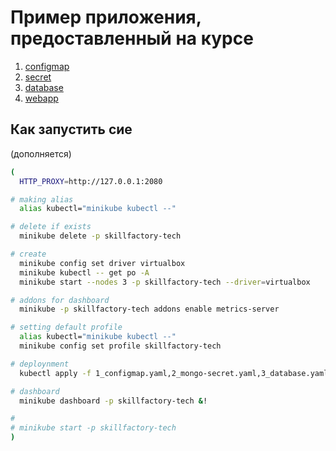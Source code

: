 # Пример приложения, предоставленный на курсе

1. [configmap](1_configmap.yaml)
2. [secret](2_mongo-secret.yaml)
3. [database](3_database.yaml)
4. [webapp](4_webapp.yaml)

## Как запустить сие

(дополняется)

```bash
(
  HTTP_PROXY=http://127.0.0.1:2080

# making alias
  alias kubectl="minikube kubectl --"

# delete if exists
  minikube delete -p skillfactory-tech

# create
  minikube config set driver virtualbox
  minikube kubectl -- get po -A
  minikube start --nodes 3 -p skillfactory-tech --driver=virtualbox

# addons for dashboard
  minikube -p skillfactory-tech addons enable metrics-server

# setting default profile
  alias kubectl="minikube kubectl --"
  minikube config set profile skillfactory-tech

# deploynment
  kubectl apply -f 1_configmap.yaml,2_mongo-secret.yaml,3_database.yaml,4_webapp.yaml

# dashboard
  minikube dashboard -p skillfactory-tech &!

#
# minikube start -p skillfactory-tech
)
```
